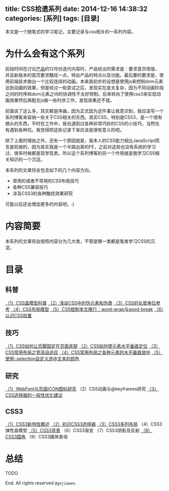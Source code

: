 title: CSS拾遗系列
date: 2014-12-16 14:38:32
categories: [系列]
tags: [目录]
---

本文是一个随笔式的学习笔记，主要记录与css相关的一系列内容。

# 为什么会有这个系列

前段时间在讨论[产品](http://ce.baidu.com)的12月份迭代内容时，产品给出的需求是：要求首页改版，并且新版本的首页要求酷炫一点，特出产品的特点以及功能。最后要的要求是，使用前端技术做出一个比较连续的动画。本来我初步的设想是使用js来控制dom元素达到动画的效果，但是经过一些尝试之后，发现实在是太复杂，因为不同动画阶段之间的时序和dom元素之间的协调性不太好控制。后来转向了使用css3来实现动画效果然后再配合js做一些时序工作，发现效果还不错。

前面说了这么多，其实都是序曲。因为正式因为这件事让我意识到，我应该写一个系列博客来容纳一些关于CSS相关的东西。其实CSS，特别是CSS3，是一个很有搞头的东西，平时在工作中，我也遇到过各种非常巧妙的CSS的小技巧，当然也有遇到各种坑。我觉得把这些记录下来应该是很有意义的吧。

除了上面的理由之外，还有一个原因就是，我本人的CSS能力相比JavaScript而言是较弱的，因为其实我是一个半路出家的FE，之前对这些也没有系统的学习过，很多时候都是现学现卖。所以这个系列博客的另一个作用就是我学习CSS相关知识的一个沉淀。

本系列的文章将会包含如下的几个内容方向，

- 常用的或者不常用的CSS布局技巧
- 各种CSS兼容技巧
- 涉及CSS3的各种酷炫效果研究

可能以后还会增加更多的内容吧。:)

# 内容简要

本系列的文章将会按照内容分为几大类，不管是哪一类都是笔者学习CSS的沉淀。

# 目录

## 科普

[（1）CSS盒模型科普](http://gejiawen.github.io/2014/11/18/CSS/CSS%E7%9B%92%E6%A8%A1%E5%9E%8B%E7%A7%91%E6%99%AE/)
[（2）浅谈CSS中的伪元素和伪类](http://gejiawen.github.io/2014/11/20/CSS/CSS%E4%B8%AD%E7%9A%84%E4%BC%AA%E5%85%83%E7%B4%A0%E5%92%8C%E4%BC%AA%E7%B1%BB/)
[（3）CSS的长度单位参考](http://gejiawen.github.io/2015/03/03/CSS/CSS%E7%9A%84%E9%95%BF%E5%BA%A6%E5%8D%95%E4%BD%8D%E5%8F%82%E8%80%83/)
[（4）CSS布局模型](http://gejiawen.github.io/2015/03/04/CSS/CSS%E5%B8%83%E5%B1%80%E6%A8%A1%E5%9E%8B/)
[（5）CSS控制本文换行：word-wrap与word-break](http://gejiawen.github.io/2015/03/09/CSS/CSS%E6%8E%A7%E5%88%B6%E6%9C%AC%E6%96%87%E6%8D%A2%E8%A1%8C%EF%BC%9Aword-wrap%E4%B8%8Eword-break/)
[（6）认识CSS权重](http://gejiawen.github.io//2015/03/16/CSS/%E8%AE%A4%E8%AF%86CSS%E6%9D%83%E9%87%8D/)


## 技巧

[（1）CSS如何让页脚固定在页面底部](http://gejiawen.github.io/2014/12/16/CSS/CSS%E5%A6%82%E4%BD%95%E8%AE%A9%E9%A1%B5%E8%84%9A%E5%9B%BA%E5%AE%9A%E5%9C%A8%E9%A1%B5%E9%9D%A2%E5%BA%95%E9%83%A8/)
[（2）CSS如何使元素水平垂直定位](http://gejiawen.github.io/2014/12/21/CSS/CSS%E5%A6%82%E4%BD%95%E4%BD%BF%E5%85%83%E7%B4%A0%E6%B0%B4%E5%B9%B3%E5%9E%82%E7%9B%B4%E5%AE%9A%E4%BD%8D/)
[（3）CSS常用布局之宽高自适应](http://gejiawen.github.io/2015/03/12/CSS/CSS%E5%B8%B8%E7%94%A8%E5%B8%83%E5%B1%80%E4%B9%8B%E5%AE%BD%E9%AB%98%E8%87%AA%E9%80%82%E5%BA%94/)
[（4）CSS常用布局之各种元素的水平垂直居中](http://gejiawen.github.io/2015/03/13/CSS/CSS%E5%B8%B8%E7%94%A8%E5%B8%83%E5%B1%80%E4%B9%8B%E5%90%84%E7%A7%8D%E5%85%83%E7%B4%A0%E7%9A%84%E6%B0%B4%E5%B9%B3%E5%9E%82%E7%9B%B4%E5%B1%85%E4%B8%AD/)
[（5）使用::selection自定义选中文本的颜色](http://gejiawen.github.io/2015/04/14/CSS/%E4%BD%BF%E7%94%A8-selection%E8%87%AA%E5%AE%9A%E4%B9%89%E9%80%89%E4%B8%AD%E6%96%87%E6%9C%AC%E7%9A%84%E9%A2%9C%E8%89%B2/)


## 研究

[（1）WebFont与页面ICON图标研究](http://gejiawen.github.io/2015/03/04/CSS/WebFont%E4%B8%8E%E9%A1%B5%E9%9D%A2ICON%E5%9B%BE%E6%A0%87%E7%A0%94%E7%A9%B6/)
（2）CSS动画与@keyframes研究
[（3）CSS选择器的一般性优化建议]()


## CSS3

[（1）CSS3新特性概述](http://gejiawen.github.io/2015/04/13/CSS/CSS3%E6%96%B0%E7%89%B9%E6%80%A7%E6%A6%82%E8%BF%B0/)
[（2）初识CSS3选择器](http://gejiawen.github.io/2015/04/09/CSS/%E5%88%9D%E8%AF%86CSS3%E9%80%89%E6%8B%A9%E5%99%A8/)
[（3）CSS3多列布局](http://gejiawen.github.io/2015/04/14/CSS/CSS3%E5%A4%9A%E5%88%97%E5%B8%83%E5%B1%80/)
（4）CSS3弹性盒模型
[（5）CSS3背景](http://gejiawen.github.io/2015/04/21/CSS/CSS3%E8%83%8C%E6%99%AF/)
（6）CSS3渐变
（7）CSS3阴影及反射
[（8）CSS3圆角](http://gejiawen.github.io/2015/04/23/CSS/CSS3%E5%9C%86%E8%A7%92/)
（9）CSS3媒体查询


# 总结

TODO

End. All rights reserved `@gejiawen`.
